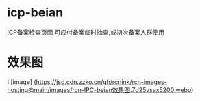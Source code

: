 # icp-beian

ICP备案检查页面
可应付备案临时抽查,或初次备案人群使用
# 效果图

! [image] (https://jsd.cdn.zzko.cn/gh/rcnink/rcn-images-hosting@main/images/rcn-IPC-beian效果图.7d25vsax5200.webp)
